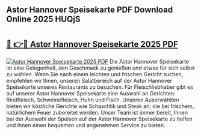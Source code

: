 ## Astor Hannover Speisekarte PDF Download Online 2025 HUQjS

# <h2><a href="http://gc5emp.nevu.top/?p=Astor+Hannover+Speisekarte">🔗 👉🔴 Astor Hannover Speisekarte 2025 PDF</a></h2>

[![Astor Hannover Speisekarte 2025 PDF](https://i.imgur.com/dBaPXMq.png)](http://gc5emp.nevu.top/?p=Astor+Hannover+Speisekarte)
Die Astor Hannover Speisekarte ist eine Gelegenheit, den Geschmack zu genießen und etwas für sich selbst zu wählen. Wenn Sie nach einem leichten und frischen Gericht suchen, empfehlen wir Ihnen, unseren Salatbereich auf der Astor Hannover Speisekarte unseres Restaurants zu besuchen. Für Fleischliebhaber gibt es auf unserer Astor Hannover Speisekarte eine Auswahl an Gerichten: Rindfleisch, Schweinefleisch, Huhn und Fisch. Unseren Auserwählten bieten wir köstliche Gerichte wie Schaschlik und Steak an, die bei frischem, natürlichem Feuer zubereitet werden. Unser Team ist immer bereit, Ihnen bei der Auswahl der Speisen auf der Astor Hannover Speisekarte zu helfen und Ihnen einen bequemen und angenehmen Service zu bieten.
